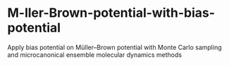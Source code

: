 # M-ller-Brown-potential-with-bias-potential
Apply bias potential on Müller–Brown potential with Monte Carlo sampling and microcanonical ensemble molecular dynamics methods
